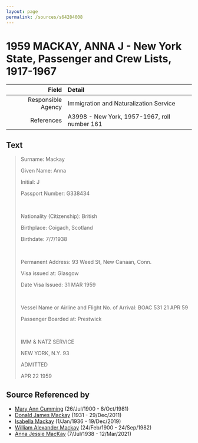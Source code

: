 ```yaml
---
layout: page
permalink: /sources/s64284008
---
```


# 1959 MACKAY, ANNA J - New York State, Passenger and Crew Lists, 1917-1967

Field | Detail
---:|:---
Responsible Agency | Immigration and Naturalization Service
References | A3998 - New York, 1957-1967, roll number 161

## Text

> Surname: Mackay
>
> Given Name: Anna
>
> Initial: J
>
> Passport Number: G338434
>
> <br/>
>
> Nationality (Citizenship): British
>
> Birthplace: Coigach, Scotland
>
> Birthdate: 7/7/1938
>
> <br/>
>
> Permanent Address: 93 Weed St, New Canaan, Conn.
>
> Visa issued at: Glasgow
>
> Date Visa Issued: 31 MAR 1959
>
> <br/>
>
> Vessel Name or Airline and Flight No. of Arrival: BOAC 531 21 APR 59
>
> Passenger Boarded at: Prestwick
>
> <br/>
>
> IMM & NATZ SERVICE
>
> NEW YORK, N.Y. 93
>
> ADMITTED
>
> APR 22 1959
>

## Source Referenced by

* [Mary Ann Cumming](../people/@48241984@-mary-ann-cumming-b1900-7-26-d1981-10-8.md) (26/Jul/1900 - 8/Oct/1981)
* [Donald James Mackay](../people/@43065376@-donald-james-mackay-b1931-d2011-12-29.md) (1931 - 29/Dec/2011)
* [Isabella Mackay](../people/@25303611@-isabella-mackay-b1936-1-1-d2019-12-19.md) (1/Jan/1936 - 19/Dec/2019)
* [William Alexander Mackay](../people/@9383584@-william-alexander-mackay-b1900-2-24-d1982-9-24.md) (24/Feb/1900 - 24/Sep/1982)
* [Anna Jessie MacKay](../people/@41265374@-anna-jessie-mackay-b1938-7-7-d2021-3-12.md) (7/Jul/1938 - 12/Mar/2021)
